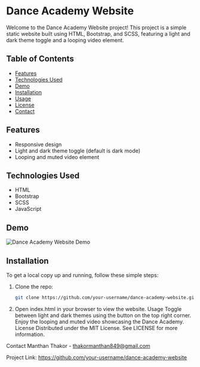 # Dance Academy Website

Welcome to the Dance Academy Website project! This project is a simple static website built using HTML, Bootstrap, and SCSS, featuring a light and dark theme toggle and a looping video element.

## Table of Contents

- [Features](#features)
- [Technologies Used](#technologies-used)
- [Demo](#demo)
- [Installation](#installation)
- [Usage](#usage)
- [License](#license)
- [Contact](#contact)

## Features

- Responsive design
- Light and dark theme toggle (default is dark mode)
- Looping and muted video element

## Technologies Used

- HTML
- Bootstrap
- SCSS
- JavaScript

## Demo

![Dance Academy Website Demo](path/to/demo-image.png)

## Installation

To get a local copy up and running, follow these simple steps:

1. Clone the repo:
   ```sh
   git clone https://github.com/your-username/dance-academy-website.git
2. Open index.html in your browser to view the website.
Usage
Toggle between light and dark themes using the button on the top right corner.
Enjoy the looping and muted video showcasing the Dance Academy.
License
Distributed under the MIT License. See LICENSE for more information.

Contact
Manthan Thakor - thakormanthan849@gmail.com

Project Link: https://github.com/your-username/dance-academy-website
